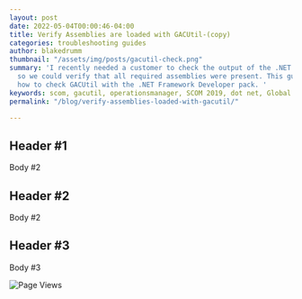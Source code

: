 ```yaml
---
layout: post
date: 2022-05-04T00:00:46-04:00
title: Verify Assemblies are loaded with GACUtil-(copy)
categories: troubleshooting guides
author: blakedrumm
thumbnail: "/assets/img/posts/gacutil-check.png"
summary: 'I recently needed a customer to check the output of the .NET tool gacutil,
  so we could verify that all required assemblies were present. This guide details
  how to check GACUtil with the .NET Framework Developer pack. '
keywords: scom, gacutil, operationsmanager, SCOM 2019, dot net, Global Assembly Cache
permalink: "/blog/verify-assemblies-loaded-with-gacutil/"

---
```

## Header #1

Body #2

## Header #2

Body #2

## Header #3

Body #3

![Page Views](https://counter.blakedrumm.com/count/tag.svg?url=blakedrumm.com/blog/verify-assemblies-loaded-with-gacutil/)

<!--

## Welcome to GitHub Pages

You can use the [editor on GitHub](https://github.com/blakedrumm/SCOM-Scripts-and-SQL/edit/master/docs/index.md) to maintain and preview the content for your website in Markdown files.

Whenever you commit to this repository, GitHub Pages will run [Jekyll](https://jekyllrb.com/) to rebuild the pages in your site, from the content in your Markdown files.

### Markdown

Markdown is a lightweight and easy-to-use syntax for styling your writing. It includes conventions for

```markdown
Syntax highlighted code block

# Header 1
## Header 2
### Header 3

- Bulleted
- List

1. Numbered
2. List

**Bold** and _Italic_ and `Code` text

[Link](url) and ![Image](src)
```

For more details see [GitHub Flavored Markdown](https://guides.github.com/features/mastering-markdown/).

### Jekyll Themes

Your Pages site will use the layout and styles from the Jekyll theme you have selected in your [repository settings](https://github.com/blakedrumm/SCOM-Scripts-and-SQL/settings/pages). The name of this theme is saved in the Jekyll `_config.yml` configuration file.

### Support or Contact

Having trouble with Pages? Check out our [documentation](https://docs.github.com/categories/github-pages-basics/) or [contact support](https://support.github.com/contact) and we’ll help you sort it out.
\-->